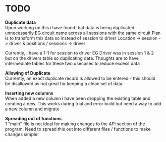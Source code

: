 # TODO 
**Duplicate data**\
Upon working on this i have found that data is being duplicated unnecessarily 
EG circuit name across all sessions with the same circuit
Plan is to transform this data so instead of session to driver
Location -> session -> driver 
& positions / sessions -> driver

Currently, i have a 1-1 for session to driver EG Driver was in session 1 & 2 but on the drivers table so duplicating data. 
Thoughts are to have intermediate tables for these two usecases to reduce excess data


**Allowing of Duplicate**\
Currently, an exact duplicate record is allowed to be entered - this should be
disallowed as not great for keeping a clean set of data

**Inserting new columns**\
When added a new column i have been dropping the existing table and creating a new.
This works during trial and error build but need a way to add a new column and migrate

**Spreading out of functions**\
1 "main" file is not ideal for making changes to the API section of the program. 
Need to spread this out into different files / functions to make changes simpler